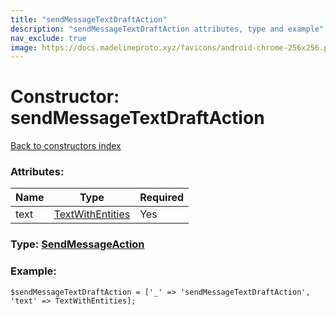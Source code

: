```yaml
---
title: "sendMessageTextDraftAction"
description: "sendMessageTextDraftAction attributes, type and example"
nav_exclude: true
image: https://docs.madelineproto.xyz/favicons/android-chrome-256x256.png
---
```

# Constructor: sendMessageTextDraftAction  
[Back to constructors index](/API_docs/constructors/index.html)



### Attributes:

| Name     |    Type       | Required |
|----------|---------------|----------|
|text|[TextWithEntities](/API_docs/types/TextWithEntities.html) | Yes|



### Type: [SendMessageAction](/API_docs/types/SendMessageAction.html)


### Example:

```
$sendMessageTextDraftAction = ['_' => 'sendMessageTextDraftAction', 'text' => TextWithEntities];
```  
